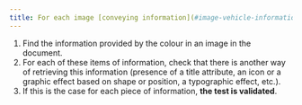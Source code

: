 ```yaml
---
title: For each image [conveying information](#image-vehicle-information-provided-by-color), the [information](#information-provided-by-color) must not be provided by colour alone. Is this rule respected?
---
```


1. Find the information provided by the colour in an image in the document.
2. For each of these items of information, check that there is another way of retrieving this information (presence of a title attribute, an icon or a graphic effect based on shape or position, a typographic effect, etc.).
3. If this is the case for each piece of information, **the test is validated**.
